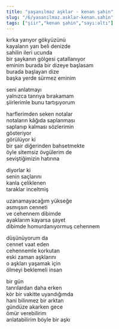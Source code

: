 ```yaml
---
title: "yaşanılmaz aşklar - kenan şahin"
slug: "/6/yasanilmaz.asklar-kenan.sahin"
tags: ["şiir","kenan şahin","sayı:altı"]
---
```


kırka yarıyor gökyüzünü  
kayaların yarı beli denizde  
sahilin ileri ucunda  
bir şaykanın gölgesi çatallanıyor  
eminim burada bir dizeye başlasam  
burada başlayan dize  
başka yerde sürmez eminim

seni anlatmayı  
yalnızca tanrıya bırakamam  
şiirlerimle bunu tartışıyorum

harflerimden seken notalar  
notaların kâğıda saplanması  
saplanıp kalması sözlerimin  
gösteriyor  
görülüyor ki  
bir şair diğerinden bahsetmekte  
öyle sitemsiz övgülerim de  
seviştiğimizin hatırına

diyorlar ki  
senin saçlarını  
kanla çeliklenen  
taraklar inceltmiş

uzanamayacağım yükseğe  
asmışsın cenneti  
ve cehennem dibimde  
ayaklarım kayarsa şayet  
dibimde homurdanıyormuş cehennem

düşünüyorum da  
cennet vaat eden  
cehennemle korkutan  
eski zaman aşklarını  
o aşkları yaşamak için  
ölmeyi beklemeli insan

bir gün  
tanrılardan daha erken  
kör bir vakitte uyandığımda  
hani bilinmez bir arktan  
gündüze akarken gece  
ömür verebilirim  
anlatabilirim böyle bir aşkı


